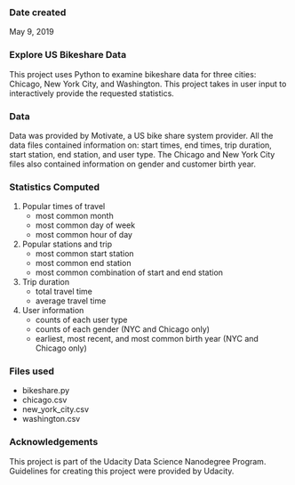 ### Date created
May 9, 2019

### Explore US Bikeshare Data
This project uses Python to examine bikeshare data for three cities: Chicago, New York City, and Washington. This project takes in user input to interactively provide the requested statistics. 

### Data
Data was provided by Motivate, a US bike share system provider.
All the data files contained information on: start times, end times, trip duration, start station, end station, and user type. The Chicago and New York City files also contained information on gender and customer birth year.

### Statistics Computed
1. Popular times of travel
    * most common month
    * most common day of week
    * most common hour of day
2. Popular stations and trip
    * most common start station
    * most common end station
    * most common combination of start and end station
3. Trip duration 
    * total travel time
    * average travel time
4. User information
    * counts of each user type
    * counts of each gender (NYC and Chicago only)
    * earliest, most recent, and most common birth year (NYC and Chicago only)


### Files used
* bikeshare.py
* chicago.csv
* new_york_city.csv
* washington.csv


### Acknowledgements
This project is part of the Udacity Data Science Nanodegree Program. Guidelines for creating this project were provided by Udacity.
